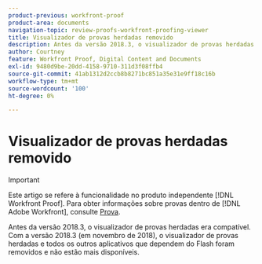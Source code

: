 ```yaml
---
product-previous: workfront-proof
product-area: documents
navigation-topic: review-proofs-workfront-proofing-viewer
title: Visualizador de provas herdadas removido
description: Antes da versão 2018.3, o visualizador de provas herdadas era compatível. Com a versão 2018.3 (em novembro de 2018), o visualizador de provas herdadas e todos os outros aplicativos que dependem do Flash foram removidos e não estão mais disponíveis.
author: Courtney
feature: Workfront Proof, Digital Content and Documents
exl-id: 9480d9be-20dd-4158-9710-311d3f08ffb4
source-git-commit: 41ab1312d2ccb8b8271bc851a35e31e9ff18c16b
workflow-type: tm+mt
source-wordcount: '100'
ht-degree: 0%

---
```


# Visualizador de provas herdadas removido

>[!IMPORTANT]
>
>Este artigo se refere à funcionalidade no produto independente [!DNL Workfront Proof]. Para obter informações sobre provas dentro de [!DNL Adobe Workfront], consulte [Prova](../../../review-and-approve-work/proofing/proofing.md).

Antes da versão 2018.3, o visualizador de provas herdadas era compatível. Com a versão 2018.3 (em novembro de 2018), o visualizador de provas herdadas e todos os outros aplicativos que dependem do Flash foram removidos e não estão mais disponíveis.
